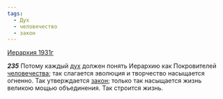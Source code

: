 ```yaml
---
tags:
  - Дух
  - человечество
  - закон
---
```


[Иерархия 1931г](https://127.0.0.1:4002/agni/1931)

___235___
Потому каждый [дух](../../../tags/#Дух) должен понять Иерархию как Покровителей [человечества](../../../tags/#человечество); так слагается эволюция и творчество насыщается огненно. Так утверждается [закон](../../../tags/#закон); только так насыщается жизнь великою мощью объединения. Так строится жизнь.   

